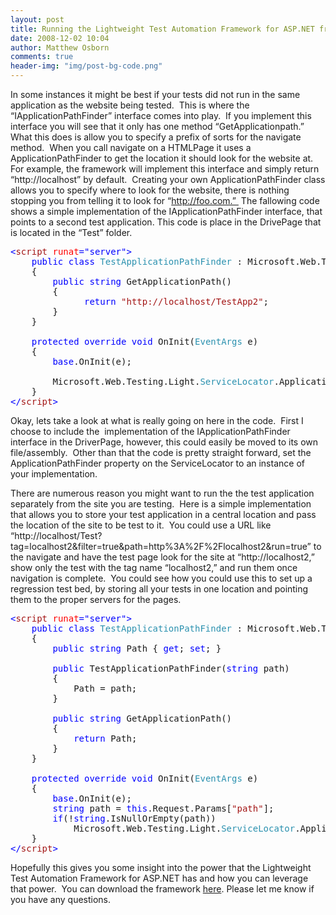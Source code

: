 ```yaml
---
layout: post
title: Running the Lightweight Test Automation Framework for ASP.NET from a separate application
date: 2008-12-02 10:04
author: Matthew Osborn
comments: true
header-img: "img/post-bg-code.png"
---
```

In some instances it might be best if your tests did not run in the same application as the website being tested.  This is where the “IApplicationPathFinder” interface comes into play.  If you implement this interface you will see that it only has one method “GetApplicationpath.”  What this does is allow you to specify a prefix of sorts for the navigate method.  When you call navigate on a HTMLPage it uses a ApplicationPathFinder to get the location it should look for the website at.  For example, the framework will implement this interface and simply return “http://localhost” by default.  Creating your own ApplicationPathFinder class allows you to specify where to look for the website, there is nothing stopping you from telling it to look for “http://foo.com.”  The fallowing code shows a simple implementation of the IApplicationPathFinder interface, that points to a second test application. This code is place in the DrivePage that is located in the “Test” folder.

<pre class="code"><span style="color: blue">&lt;</span><span style="color: #a31515">script </span><span style="color: red">runat</span><span style="color: blue">="server"&gt;
    public class </span><span style="color: #2b91af">TestApplicationPathFinder </span>: Microsoft.Web.Testing.Light.<span style="color: #2b91af">IApplicationPathFinder
    </span>{
        <span style="color: blue">public string </span>GetApplicationPath()
        {
              <span style="color: blue">return </span><span style="color: #a31515">"http://localhost/TestApp2"</span>;
        }
    }

    <span style="color: blue">protected override void </span>OnInit(<span style="color: #2b91af">EventArgs </span>e)
    {
        <span style="color: blue">base</span>.OnInit(e);

        Microsoft.Web.Testing.Light.<span style="color: #2b91af">ServiceLocator</span>.ApplicationPathFinder = <span style="color: blue">new </span><span style="color: #2b91af">TestApplicationPathFinder</span>();
    }
<span style="color: blue">&lt;/</span><span style="color: #a31515">script</span><span style="color: blue">&gt;</span></pre>

Okay, lets take a look at what is really going on here in the code.  First I choose to include the  implementation of the IApplicationPathFinder interface in the DriverPage, however, this could easily be moved to its own file/assembly.  Other than that the code is pretty straight forward, set the ApplicationPathFinder property on the ServiceLocator to an instance of your implementation.

There are numerous reason you might want to run the the test application separately from the site you are testing.  Here is a simple implementation that allows you to store your test application in a central location and pass the location of the site to be test to it.  You could use a URL like “http://localhost/Test?tag=localhost2&amp;filter=true&amp;path=http%3A%2F%2Flocalhost2&amp;run=true” to the navigate and have the test page look for the site at “http://localhost2,” show only the test with the tag name “localhost2,” and run them once navigation is complete.  You could see how you could use this to set up a regression test bed, by storing all your tests in one location and pointing them to the proper servers for the pages.

<pre class="code"><span style="color: blue">&lt;</span><span style="color: #a31515">script </span><span style="color: red">runat</span><span style="color: blue">="server"&gt;
    public class </span><span style="color: #2b91af">TestApplicationPathFinder </span>: Microsoft.Web.Testing.Light.<span style="color: #2b91af">IApplicationPathFinder
    </span>{
        <span style="color: blue">public string </span>Path { <span style="color: blue">get</span>; <span style="color: blue">set</span>; }

        <span style="color: blue">public </span>TestApplicationPathFinder(<span style="color: blue">string </span>path)
        {
            Path = path;
        }

        <span style="color: blue">public string </span>GetApplicationPath()
        {
            <span style="color: blue">return </span>Path;
        }
    }

    <span style="color: blue">protected override void </span>OnInit(<span style="color: #2b91af">EventArgs </span>e)
    {
        <span style="color: blue">base</span>.OnInit(e);
        <span style="color: blue">string </span>path = <span style="color: blue">this</span>.Request.Params[<span style="color: #a31515">"path"</span>];
        <span style="color: blue">if</span>(!<span style="color: blue">string</span>.IsNullOrEmpty(path))
            Microsoft.Web.Testing.Light.<span style="color: #2b91af">ServiceLocator</span>.ApplicationPathFinder = <span style="color: blue">new </span><span style="color: #2b91af">TestApplicationPathFinder</span>(path);
    }
<span style="color: blue">&lt;/</span><span style="color: #a31515">script</span><span style="color: blue">&gt;</span></pre>

Hopefully this gives you some insight into the power that the Lightweight Test Automation Framework for ASP.NET has and how you can leverage that power.  You can download the framework <a href="http://www.codeplex.com/aspnet/Wiki/View.aspx?title=ASP.NET%20QA&amp;referringTitle=Home">here</a>. Please let me know if you have any questions.


